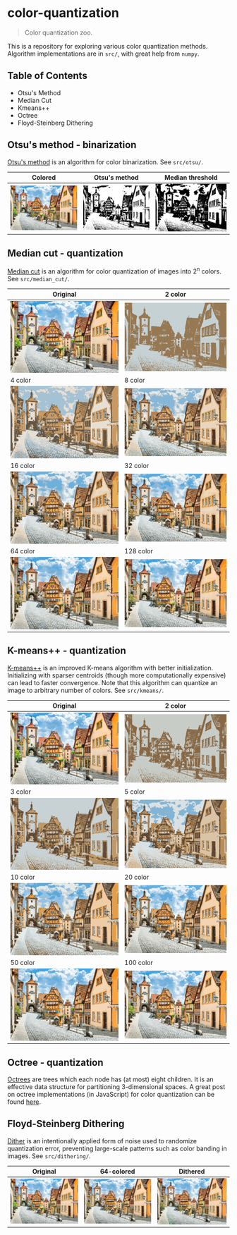 # color-quantization
> Color quantization zoo.

This is a repository for exploring various color quantization methods. Algorithm implementations are in `src/`, with great help from `numpy`.

## Table of Contents
- Otsu's Method
- Median Cut
- Kmeans++
- Octree
- Floyd-Steinberg Dithering

## Otsu's method - binarization
[Otsu's method](https://en.wikipedia.org/wiki/Otsu%27s_method) is an algorithm for color binarization. See `src/otsu/`.

|Colored|Otsu's method|Median threshold|
|--|--|--|
|![img](./data/town.png)|![img](./results/otsu/otsu.png)|![img](./results/otsu/median.png)|

## Median cut - quantization
[Median cut](https://en.wikipedia.org/wiki/Median_cut) is an algorithm for color quantization of images into 2<sup>n</sup> colors. See `src/median_cut/`.

|Original|2 color|
|--|--|
|![img](./data/town.png)|![img](./results/median_cut/q_2.png)|
|4 color|8 color|
|![img](./results/median_cut/q_4.png)|![img](./results/median_cut/q_8.png)|
|16 color|32 color|
|![img](./results/median_cut/q_16.png)|![img](./results/median_cut/q_32.png)|
|64 color|128 color|
|![img](./results/median_cut/q_64.png)|![img](./results/median_cut/q_128.png)|

## K-means++ - quantization
[K-means++](https://en.wikipedia.org/wiki/K-means%2B%2B) is an improved K-means algorithm with better initialization. Initializing with sparser centroids (though more computationally expensive) can lead to faster convergence. Note that this algorithm can quantize an image to arbitrary number of colors. See `src/kmeans/`.

|Original|2 color|
|--|--|
|![img](./data/town.png)|![img](./results/kmeans/q_2.png)|
|3 color|5 color|
|![img](./results/kmeans/q_3.png)|![img](./results/kmeans/q_5.png)|
|10 color|20 color|
|![img](./results/kmeans/q_10.png)|![img](./results/kmeans/q_20.png)|
|50 color|100 color|
|![img](./results/kmeans/q_50.png)|![img](./results/kmeans/q_100.png)|

## Octree - quantization
[Octrees](https://en.wikipedia.org/wiki/Octree) are trees which each node has (at most) eight children. It is an effective data structure for partitioning 3-dimensional spaces. A great post on octree implementations (in JavaScript) for color quantization can be found [here](https://observablehq.com/@tmcw/octree-color-quantization).

## Floyd-Steinberg Dithering
[Dither](https://en.wikipedia.org/wiki/Dither) is an intentionally applied form of noise used to randomize quantization error, preventing large-scale patterns such as color banding in images. See `src/dithering/`.

|Original|64-colored|Dithered|
|--|--|--|
|![img](./data/town.png)|![img](results/median_cut/q_64.png)|![img](./results/dither.png)|